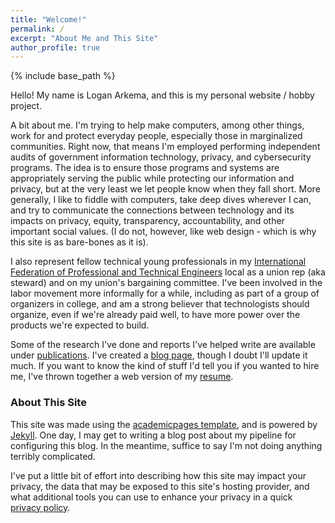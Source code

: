 ```yaml
---
title: "Welcome!"
permalink: /
excerpt: "About Me and This Site"
author_profile: true
---
```

{% include base_path %}


Hello! My name is Logan Arkema, and this is my personal website / hobby project.

A bit about me. I'm trying to help make computers, among other things, work for and protect everyday people, especially those in marginalized communities. Right now, that means I'm employed performing independent audits of government information technology, privacy, and cybersecurity programs. The idea is to ensure those programs and systems are appropriately serving the public while protecting our information and privacy, but at the very least we let people know when they fall short. More generally, I like to fiddle with computers, take deep dives wherever I can, and try to communicate the connections between technology and its impacts on privacy, equity, transparency, accountability, and other important social values. (I do not, however, like web design - which is why this site is as bare-bones as it is).

I also represent fellow technical young professionals in my [International Federation of Professional and Technical Engineers](https://www.ifpte.org/) local as a union rep (aka steward) and on my union's bargaining committee. I've been involved in the labor movement more informally for a while, including as part of a group of organizers in college, and am a strong believer that technologists should organize, even if we're already paid well, to have more power over the products we're expected to build.

Some of the research I've done and reports I've helped write are available under [publications](/publications). I've created a [blog page](/blog), though I doubt I'll update it much. If you want to know the kind of stuff I'd tell you if you wanted to hire me, I've thrown together a web version of my [resume](/resume).

### About This Site

This site was made using the [academicpages template](https://github.com/academicpages/academicpages.github.io), and is powered by [Jekyll](https://jekyllrb.com/). One day, I may get to writing a blog post about my pipeline for configuring this blog. In the meantime, suffice to say I'm not doing anything terribly complicated.

I've put a little bit of effort into describing how this site may impact your privacy, the data that may be exposed to this site's hosting provider, and what additional tools you can use to enhance your privacy in a quick [privacy policy](/terms). 
